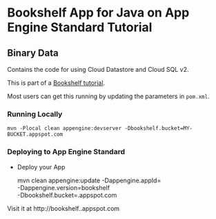 # Bookshelf App for Java on App Engine Standard Tutorial
## Binary Data

Contains the code for using Cloud Datastore and Cloud SQL v2.

This is part of a [Bookshelf tutorial](https://cloud.google.com/java/getting-started/tutorial-app).

Most users can get this running by updating the parameters in `pom.xml`.

### Running Locally

    mvn -Plocal clean appengine:devserver -Dbookshelf.bucket=MY-BUCKET.appspot.com

### Deploying to App Engine Standard

* Deploy your App

    mvn clean appengine:update -Dappengine.appId=<your-project-id> \
        -Dappengine.version=bookshelf \
        -Dbookshelf.bucket=<your-project-id>.appspot.com

Visit it at http://bookshelf.<your-project-id>.appspot.com
